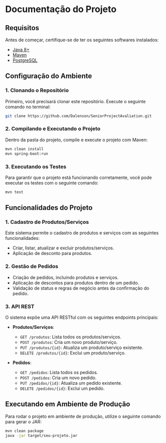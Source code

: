 # Documentação do Projeto

## Requisitos
Antes de começar, certifique-se de ter os seguintes softwares instalados:
- [Java 8+](https://www.oracle.com/java/technologies/javase-downloads.html)
- [Maven](https://maven.apache.org/install.html)
- [PostgreSQL](https://www.postgresql.org/download/)

## Configuração do Ambiente

### 1. Clonando o Repositório
Primeiro, você precisará clonar este repositório. Execute o seguinte comando no terminal:
```bash
git clone https://github.com/Dalenson/SeniorProjectAvaliation.git
```

### 2. Compilando e Executando o Projeto
Dentro da pasta do projeto, compile e execute o projeto com Maven:
```bash
mvn clean install
mvn spring-boot:run
```

### 3. Executando os Testes
Para garantir que o projeto está funcionando corretamente, você pode executar os testes com o seguinte comando:
```bash
mvn test
```

## Funcionalidades do Projeto

### 1. Cadastro de Produtos/Serviços
Este sistema permite o cadastro de produtos e serviços com as seguintes funcionalidades:
- Criar, listar, atualizar e excluir produtos/serviços.
- Aplicação de desconto para produtos.

### 2. Gestão de Pedidos
- Criação de pedidos, incluindo produtos e serviços.
- Aplicação de descontos para produtos dentro de um pedido.
- Validação de status e regras de negócio antes da confirmação do pedido.

### 3. API REST
O sistema expõe uma API RESTful com os seguintes endpoints principais:

- **Produtos/Serviços**:
  - `GET /produtos`: Lista todos os produtos/serviços.
  - `POST /produtos`: Cria um novo produto/serviço.
  - `PUT /produtos/{id}`: Atualiza um produto/serviço existente.
  - `DELETE /produtos/{id}`: Exclui um produto/serviço.

- **Pedidos**:
  - `GET /pedidos`: Lista todos os pedidos.
  - `POST /pedidos`: Cria um novo pedido.
  - `PUT /pedidos/{id}`: Atualiza um pedido existente.
  - `DELETE /pedidos/{id}`: Exclui um pedido.

## Executando em Ambiente de Produção
Para rodar o projeto em ambiente de produção, utilize o seguinte comando para gerar o JAR:

```bash
mvn clean package
java -jar target/seu-projeto.jar
```
